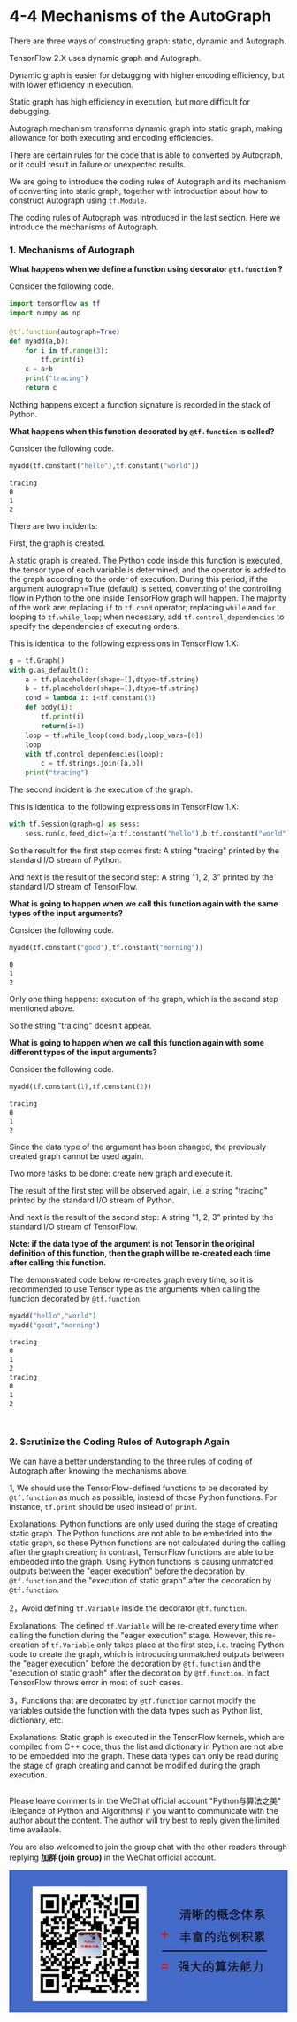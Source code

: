 # 4-4 Mechanisms of the AutoGraph

There are three ways of constructing graph: static, dynamic and Autograph.

TensorFlow 2.X uses dynamic graph and Autograph.

Dynamic graph is easier for debugging with higher encoding efficiency, but with lower efficiency in execution.

Static graph has high efficiency in execution, but more difficult for debugging.

Autograph mechanism transforms dynamic graph into static graph, making allowance for both executing and encoding efficiencies.

There are certain rules for the code that is able to converted by Autograph, or it could result in failure or unexpected results.

We are going to introduce the coding rules of Autograph and its mechanism of converting into static graph, together with introduction about how to construct Autograph using `tf.Module`.

The coding rules of Autograph was introduced in the last section. Here we introduce the mechanisms of Autograph.



### 1. Mechanisms of Autograph


**What happens when we define a function using decorator `@tf.function` ?**

Consider the following code.

```python
import tensorflow as tf
import numpy as np 

@tf.function(autograph=True)
def myadd(a,b):
    for i in tf.range(3):
        tf.print(i)
    c = a+b
    print("tracing")
    return c
```

Nothing happens except a function signature is recorded in the stack of Python.

**What happens when this function decorated by `@tf.function` is called?**

Consider the following code.

```python
myadd(tf.constant("hello"),tf.constant("world"))
```

```
tracing
0
1
2
```

<!-- #region -->
There are two incidents:

First, the graph is created.

A static graph is created. The Python code inside this function is executed, the tensor type of each variable is determined, and the operator is added to the graph according to the order of execution. During this period, if the argument autograph=True (default) is setted, convertting of the controlling flow in Python to the one inside TensorFlow graph will happen. The majority of the work are: replacing `if` to `tf.cond` operator; replacing `while` and `for` looping to `tf.while_loop`; when necessary, add `tf.control_dependencies` to specify the dependencies of executing orders.

This is identical to the following expressions in TensorFlow 1.X:

```python
g = tf.Graph()
with g.as_default():
    a = tf.placeholder(shape=[],dtype=tf.string)
    b = tf.placeholder(shape=[],dtype=tf.string)
    cond = lambda i: i<tf.constant(3)
    def body(i):
        tf.print(i)
        return(i+1)
    loop = tf.while_loop(cond,body,loop_vars=[0])
    loop
    with tf.control_dependencies(loop):
        c = tf.strings.join([a,b])
    print("tracing")
```

The second incident is the execution of the graph.

This is identical to the following expressions in TensorFlow 1.X:

```python
with tf.Session(graph=g) as sess:
    sess.run(c,feed_dict={a:tf.constant("hello"),b:tf.constant("world")})
```

So the result for the first step comes first: A string "tracing" printed by the standard I/O stream of Python.

And next is the result of the second step: A string "1, 2, 3" printed by the standard I/O stream of TensorFlow.

<!-- #endregion -->

**What is going to happen when we call this function again with the same types of the input arguments?**

Consider the following code.

```python
myadd(tf.constant("good"),tf.constant("morning"))
```

```
0
1
2
```


Only one thing happens: execution of the graph, which is the second step mentioned above.

So the string "traicing" doesn't appear.


**What is going to happen when we call this function again with some different types of the input arguments?**

Consider the following code.

```python
myadd(tf.constant(1),tf.constant(2))
```

```
tracing
0
1
2
```


Since the data type of the argument has been changed, the previously created graph cannot be used again.

Two more tasks to be done: create new graph and execute it.

The result of the first step will be observed again, i.e. a string "tracing" printed by the standard I/O stream of Python.

And next is the result of the second step: A string "1, 2, 3" printed by the standard I/O stream of TensorFlow.


**Note: if the data type of the argument is not Tensor in the original definition of this function, then the graph will be re-created each time after calling this function.**

The demonstrated code below re-creates graph every time, so it is recommended to use Tensor type as the arguments when calling the function decorated by `@tf.function`.

```python
myadd("hello","world")
myadd("good","morning")
```

```
tracing
0
1
2
tracing
0
1
2
```

```python

```

```python

```

### 2. Scrutinize the Coding Rules of Autograph Again


We can have a better understanding to the three rules of coding of Autograph after knowing the mechanisms above.

1, We should use the TensorFlow-defined functions to be decorated by `@tf.function` as much as possible, instead of those Python functions. For instance, `tf.print` should be used instead of `print`.

Explanations: Python functions are only used during the stage of creating static graph. The Python functions are not able to be embedded into the static graph, so these Python functions are not calculated during the calling after the graph creation; in contrast, TensorFlow functions are able to be embedded into the graph. Using Python functions is causing unmatched outputs between the "eager execution" before the decoration by `@tf.function` and the "execution of static graph" after the decoration by `@tf.function`.

2，Avoid defining `tf.Variable` inside the decorator `@tf.function`.

Explanations: The defined `tf.Variable` will be re-created every time when calling the function during the "eager execution" stage. However, this re-creation of `tf.Variable` only takes place at the first step, i.e. tracing Python code to create the graph, which is introducing unmatched outputs between the "eager execution" before the decoration by `@tf.function` and the "execution of static graph" after the decoration by `@tf.function`. In fact, TensorFlow throws error in most of such cases.

3，Functions that are decorated by `@tf.function` cannot modify the variables outside the function with the data types such as Python list, dictionary, etc.

Explanations: Static graph is executed in the TensorFlow kernels, which are compiled from C++ code, thus the list and dictionary in Python are not able to be embedded into the graph. These data types can only be read during the stage of graph creating and cannot be modified during the graph execution.


```python

```

Please leave comments in the WeChat official account "Python与算法之美" (Elegance of Python and Algorithms) if you want to communicate with the author about the content. The author will try best to reply given the limited time available.

You are also welcomed to join the group chat with the other readers through replying **加群 (join group)** in the WeChat official account.

![image.png](../data/Python与算法之美logo.jpg)

```python

```
